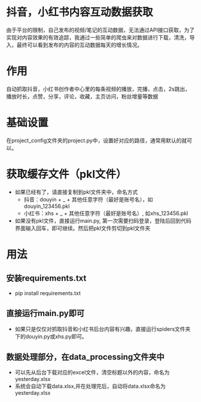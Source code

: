 # 抖音，小红书内容互动数据获取
由于平台的限制，自己发布的视频/笔记的互动数据，无法通过API接口获取，为了实现对内容效果的有效追踪，我通过一些简单的爬虫来对数据进行下载，清洗，导入，最终可以看到发布的内容的互动数据每天的增长情况。

# 作用
自动抓取抖音，小红书创作者中心里的每条视频的播放，完播，点击，2s跳出，播放时长，点赞，分享，评论，收藏，主页访问，粉丝增量等数据

# 基础设置
在project_config文件夹的project.py中，设置好对应的路径，通常用默认的就可以。

# 获取缓存文件（pkl文件）
- 如果已经有了，请直接复制到pkl文件夹中，命名方式
    - 抖音：douyin + _ + 其他任意字符（最好是账号名），如douyin_123456.pkl
    - 小红书：xhs + _ + 其他任意字符（最好是账号名）, 如xhs_123456.pkl
- 如果没有pkl文件，直接运行main.py, 第一次需要扫码登录，登陆后回到代码界面输入回车，即可继续。然后把pkl文件剪切到pkl文件夹

# 用法
## 安装requirements.txt
- pip install requirements.txt
## 直接运行main.py即可
- 如果只是仅仅对抓取抖音和小红书后台内容有兴趣，直接运行spiders文件夹下的douyin.py或xhs.py即可。

## 数据处理部分，在data_processing文件夹中
- 可以先从后台下载对应的excel文件，清空标题以外的内容，命名为yesterday.xlsx
- 系统会自动下载data.xlsx,并在处理完后，自动将data.xlsx命名为yesterday.xlsx

